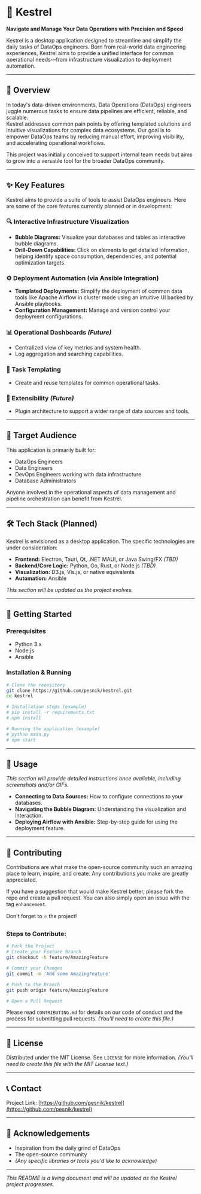 # 🦅 Kestrel  
**Navigate and Manage Your Data Operations with Precision and Speed**

Kestrel is a desktop application designed to streamline and simplify the daily tasks of DataOps engineers. Born from real-world data engineering experiences, Kestrel aims to provide a unified interface for common operational needs—from infrastructure visualization to deployment automation.

---

## 🌟 Overview

In today's data-driven environments, Data Operations (DataOps) engineers juggle numerous tasks to ensure data pipelines are efficient, reliable, and scalable.  
Kestrel addresses common pain points by offering templated solutions and intuitive visualizations for complex data ecosystems. Our goal is to empower DataOps teams by reducing manual effort, improving visibility, and accelerating operational workflows.

This project was initially conceived to support internal team needs but aims to grow into a versatile tool for the broader DataOps community.

---

## ✨ Key Features

Kestrel aims to provide a suite of tools to assist DataOps engineers. Here are some of the core features currently planned or in development:

### 🔍 Interactive Infrastructure Visualization
- **Bubble Diagrams:** Visualize your databases and tables as interactive bubble diagrams.
- **Drill-Down Capabilities:** Click on elements to get detailed information, helping identify space consumption, dependencies, and potential optimization targets.

### ⚙️ Deployment Automation (via Ansible Integration)
- **Templated Deployments:** Simplify the deployment of common data tools like Apache Airflow in cluster mode using an intuitive UI backed by Ansible playbooks.
- **Configuration Management:** Manage and version control your deployment configurations.

### 📊 Operational Dashboards *(Future)*
- Centralized view of key metrics and system health.
- Log aggregation and searching capabilities.

### 📁 Task Templating
- Create and reuse templates for common operational tasks.

### 🧩 Extensibility *(Future)*
- Plugin architecture to support a wider range of data sources and tools.

---

## 🎯 Target Audience

This application is primarily built for:

- DataOps Engineers  
- Data Engineers  
- DevOps Engineers working with data infrastructure  
- Database Administrators  

Anyone involved in the operational aspects of data management and pipeline orchestration can benefit from Kestrel.

---

## 🛠️ Tech Stack (Planned)

Kestrel is envisioned as a desktop application. The specific technologies are under consideration:

- **Frontend:** Electron, Tauri, Qt, .NET MAUI, or Java Swing/FX *(TBD)*
- **Backend/Core Logic:** Python, Go, Rust, or Node.js *(TBD)*
- **Visualization:** D3.js, Vis.js, or native equivalents
- **Automation:** Ansible

*This section will be updated as the project evolves.*

---

## 🚀 Getting Started

### Prerequisites
- Python 3.x  
- Node.js  
- Ansible

### Installation & Running

```bash
# Clone the repository
git clone https://github.com/pesnik/kestrel.git
cd kestrel

# Installation steps (example)
# pip install -r requirements.txt
# npm install

# Running the application (example)
# python main.py
# npm start
````

---

## 📖 Usage

*This section will provide detailed instructions once available, including screenshots and/or GIFs.*

* **Connecting to Data Sources:** How to configure connections to your databases.
* **Navigating the Bubble Diagram:** Understanding the visualization and interaction.
* **Deploying Airflow with Ansible:** Step-by-step guide for using the deployment feature.

---

## 🤝 Contributing

Contributions are what make the open-source community such an amazing place to learn, inspire, and create. Any contributions you make are greatly appreciated.

If you have a suggestion that would make Kestrel better, please fork the repo and create a pull request. You can also simply open an issue with the tag `enhancement`.

Don't forget to ⭐ the project!

### Steps to Contribute:

```bash
# Fork the Project
# Create your Feature Branch
git checkout -b feature/AmazingFeature

# Commit your Changes
git commit -m 'Add some AmazingFeature'

# Push to the Branch
git push origin feature/AmazingFeature

# Open a Pull Request
```

Please read `CONTRIBUTING.md` for details on our code of conduct and the process for submitting pull requests. *(You'll need to create this file.)*

---

## 📜 License

Distributed under the MIT License. See `LICENSE` for more information. *(You'll need to create this file with the MIT License text.)*

---

## 📞 Contact

Project Link: [https://github.com/pesnik/kestrel](https://github.com/pesnik/kestrel)

---

## 🙏 Acknowledgements

* Inspiration from the daily grind of DataOps
* The open-source community
* *(Any specific libraries or tools you'd like to acknowledge)*

---

*This README is a living document and will be updated as the Kestrel project progresses.*
